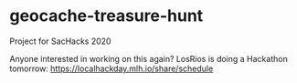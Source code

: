 # geocache-treasure-hunt

Project for SacHacks 2020

Anyone interested in working on this again? LosRios is doing a Hackathon tomorrow:
https://localhackday.mlh.io/share/schedule
